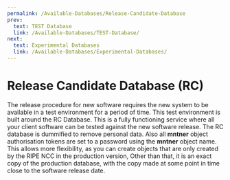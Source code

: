```yaml
---
permalink: /Available-Databases/Release-Candidate-Database
prev:
  text: TEST Database
  link: /Available-Databases/TEST-Database/
next:
  text: Experimental Databases
  link: /Available-Databases/Experimental-Databases/
---
```


# Release Candidate Database (RC)

The release procedure for new software requires the new system to be available in a test environment for a period of time. This test environment is built around the RC Database. This is a fully functioning service where all your client software can be tested against the new software release. The RC database is dummified to remove personal data. Also all **mntner** object authorisation tokens are set to a password using the **mntner** object name. This allows more flexibility, as you can create objects that are only created by the RIPE NCC in the production version, Other than that, it is an exact copy of the production database, with the copy made at some point in time close to the software release date.
